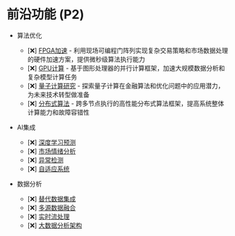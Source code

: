 # 前沿功能 (P2)

- 算法优化
  - [❌] [FPGA加速](./advanced/algo/fpga.md) - 利用现场可编程门阵列实现复杂交易策略和市场数据处理的硬件加速方案，提供微秒级算法执行能力
  - [❌] [GPU计算](./advanced/algo/gpu.md) - 基于图形处理器的并行计算框架，加速大规模数据分析和复杂模型计算任务
  - [❌] [量子计算研究](./advanced/algo/quantum.md) - 探索量子计算在金融算法和优化问题中的应用潜力，为未来技术转型做准备
  - [❌] [分布式算法](./advanced/algo/distributed.md) - 跨多节点执行的高性能分布式算法框架，提高系统整体计算能力和故障容错性

- AI集成
  - [❌] [深度学习预测](./advanced/ai/deep-learning.md)
  - [❌] [市场情绪分析](./advanced/ai/sentiment.md)
  - [❌] [异常检测](./advanced/ai/anomaly.md)
  - [❌] [自适应系统](./advanced/ai/adaptive.md)

- 数据分析
  - [❌] [替代数据集成](./advanced/data/alternative.md)
  - [❌] [多源数据融合](./advanced/data/fusion.md)
  - [❌] [实时流处理](./advanced/data/streaming.md)
  - [❌] [大数据分析架构](./advanced/data/big-data.md) 
